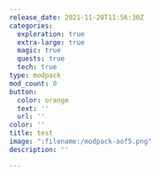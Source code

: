 ```yaml
---
release_date: 2021-11-28T11:56:30Z
categories:
  exploration: true
  extra-large: true
  magic: true
  quests: true
  tech: true
type: modpack
mod_count: 0
button:
  color: orange
  text: ''
  url: ''
color: ''
title: test
image: ":filename:/modpack-aof5.png"
description: ''

---
```

